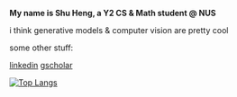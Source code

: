 **My name is Shu Heng, a Y2 CS & Math student @ NUS**

i think generative models & computer vision are pretty cool

some other stuff:

[linkedin](https://www.linkedin.com/in/yeoshuheng/)
[gscholar](https://scholar.google.ca/citations?hl=en&user=HO0uiMoAAAAJ&view_op=list_works&gmla=AL3_ziiDiPNxRLsgv-RIAKNUK23TmLhGamzDQFTkTEOr_R-g9AE8U8ndVVu3kuQAMlJGoXXAFE-bcjx8BA2dueiw)

[![Top Langs](https://github-readme-stats.vercel.app/api/top-langs/?username=yeoshuheng)](https://github.com/anuraghazra/github-readme-stats)
